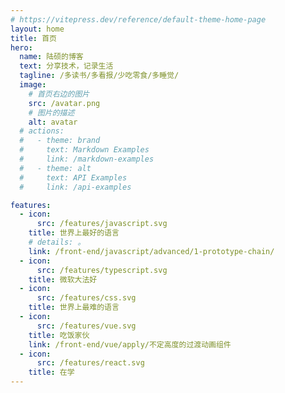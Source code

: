 ```yaml
---
# https://vitepress.dev/reference/default-theme-home-page
layout: home
title: 首页
hero:
  name: 陆硕的博客
  text: 分享技术，记录生活
  tagline: /多读书/多看报/少吃零食/多睡觉/
  image:
    # 首页右边的图片
    src: /avatar.png
    # 图片的描述
    alt: avatar
  # actions:
  #   - theme: brand
  #     text: Markdown Examples
  #     link: /markdown-examples
  #   - theme: alt
  #     text: API Examples
  #     link: /api-examples

features:
  - icon:
      src: /features/javascript.svg
    title: 世界上最好的语言
    # details: 。
    link: /front-end/javascript/advanced/1-prototype-chain/
  - icon:
      src: /features/typescript.svg
    title: 微软大法好
  - icon:
      src: /features/css.svg
    title: 世界上最难的语言
  - icon:
      src: /features/vue.svg
    title: 吃饭家伙
    link: /front-end/vue/apply/不定高度的过渡动画组件
  - icon:
      src: /features/react.svg
    title: 在学
---
```

